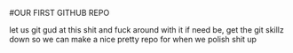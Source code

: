 #OUR FIRST GITHUB REPO

let us git gud at this shit and fuck around with it if need be, get the git skillz down so we can make a nice pretty repo for when we polish shit up
